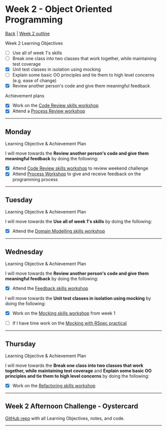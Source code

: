 # Week 2 - Object Oriented Programming

[Back](README.md) | [Week 2 outline](https://github.com/makersacademy/course/blob/master/week_outlines.md#week-2)

Week 2 Learning Objectives

- [ ] Use all of week 1's skills
- [ ] Break one class into two classes that work together, while maintaining test coverage
- [x] Unit test classes in isolation using mocking
- [ ] Explain some basic OO principles and tie them to high level concerns (e.g. ease of change)
- [x] Review another person's code and give them meaningful feedback

Achievement plans

- [x] Work on the [Code Review skills workshop]
- [x] Attend a [Process Review workshop]

---

## Monday

Learning Objective & Achievement Plan

I will move towards the **Review another person's code and give them meaningful feedback** by doing the following:

- [x] Attend [Code Review skills workshop] to review weekend challenge
- [x] Attend [Process Workshop](../process_workshop.md#23-march) to give and receive feedback on the programming process

---

## Tuesday

Learning Objective & Achievement Plan

I will move towards the **Use all of week 1's skills** by doing the following:

- [x] Attend the [Domain Modelling skills workshop]

---

## Wednesday

Learning Objective & Achievement Plan

I will move towards the **Review another person's code and give them meaningful feedback** by doing the following:

- [x] Attend the [Feedback skills workshop]

I will move towards the **Unit test classes in isolation using mocking** by doing the following:

- [x] Work on the [Mocking skills workshop] from week 1
- [ ] If I have time work on the [Mocking with RSpec practical]


---

## Thursday

Learning Objective & Achievement Plan

I will move towards the **Break one class into two classes that work together, while maintaining test coverage** and **Explain some basic OO principles and tie them to high level concerns** by doing the following:

- [x] Work on the [Refactoring skills workshop]

---


## Week 2 Afternoon Challenge - Oystercard

[GitHub repo](https://github.com/hturnbull93/oystercard) with all Learning Objectives, notes, and code.

---
<!-- TO COME
## Retrospective

### Achievements this week

- [ ] 

### Score: $

**Reasons for Score**
- 

### Material to re-cover

- 


---

## Week 2 Weekend Challenge - Takeaway

[GitHub repo](###) with all Learning Objectives, notes, and code.

---
-->

<!-- Links -->

<!-- From Week 1 -->

[First day intro]: Intro_first_day.md
[TDD process skills workshop]: ../skills_workshops/TDD_process.md
[Debugging skills workshop]: ../skills_workshops/debugging.md
[Mocking skills workshop]: ../skills_workshops/mocking.md
[Test Driving practical]: ../skills_workshops/test_driving_practice.md

<!-- New in Week 2 -->

[Code Review skills workshop]: ../skills_workshops/code_review.md
[Process Review workshop]: ../process_workshop.md 
[Domain Modelling skills workshop]: ../skills_workshops/domain_modelling.md
[Feedback skills workshop]: ../skills_workshops/feedback.md
[Mocking with RSpec practical]: ../skills_workshops/mocking_with_rspec.md
[Refactoring skills workshop]: ../skills_workshops/refactoring.md
